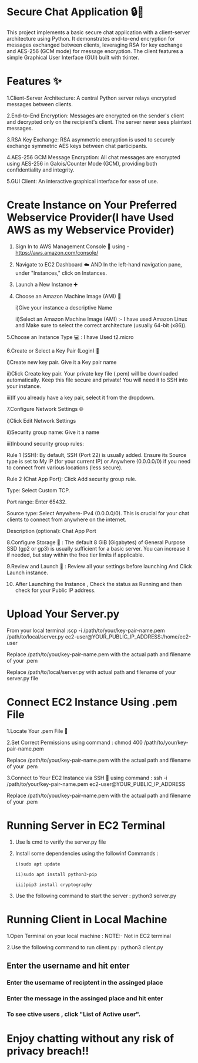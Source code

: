 # Secure Chat Application 🔒💬

This project implements a basic secure chat application with a client-server architecture using Python. It demonstrates end-to-end encryption for messages exchanged between clients, leveraging RSA for key exchange and AES-256 (GCM mode) for message encryption. The client features a simple Graphical User Interface (GUI) built with tkinter.

# Features ✨

   1.Client-Server Architecture: A central Python server relays encrypted messages between clients.

   2.End-to-End Encryption: Messages are encrypted on the sender's client and decrypted only on the recipient's client. The server never sees plaintext messages.

   3.RSA Key Exchange: RSA asymmetric encryption is used to securely exchange symmetric AES keys between chat participants.

   4.AES-256 GCM Message Encryption: All chat messages are encrypted using AES-256 in Galois/Counter Mode (GCM), providing both confidentiality and integrity.

   5.GUI Client: An interactive graphical interface for ease of use.


# Create Instance on Your Preferred Webservice Provider(I have Used AWS as my Webservice Provider)

  1. Sign In to AWS Management Console 🚀 using -  https://aws.amazon.com/console/
    
  2. Navigate to EC2 Dashboard ☁️ AND In the left-hand navigation pane, under "Instances," click on Instances.
    
  3. Launch a New Instance ➕
     
  4. Choose an Amazon Machine Image (AMI) 🐧
     
      i)Give your instance a descriptive Name
     
     ii)Select an Amazon Machine Image (AMI) :- I have used Amazon Linux and Make sure to select the correct architecture (usually 64-bit (x86)).
     
  5.Choose an Instance Type 💻 : I have Used t2.micro
  
  6.Create or Select a Key Pair (Login) 🔑
  
   i)Create new key pair. Give it a Key pair name
        
   ii)Click Create key pair. Your private key file (.pem) will be downloaded automatically. Keep this file secure and            private! You will need it to SSH into               your instance.
       
   iii)If you already have a key pair, select it from the dropdown.
      
  7.Configure Network Settings 🌐
  
   i)Click Edit Network Settings
      
   ii)Security group name: Give it a name
     
   iii)Inbound security group rules:

   Rule 1 (SSH): By default, SSH (Port 22) is usually added. Ensure its Source type is set to My IP (for your current IP) or Anywhere (0.0.0.0/0) if you need to connect from     various locations (less secure).

   Rule 2 (Chat App Port): Click Add security group rule.

   Type: Select Custom TCP.

   Port range: Enter 65432.

   Source type: Select Anywhere-IPv4 (0.0.0.0/0). This is crucial for your chat clients to connect from anywhere on the internet.

   Description (optional): Chat App Port
  
  8.Configure Storage 💾 : The default 8 GiB (Gigabytes) of General Purpose SSD (gp2 or gp3) is usually sufficient for a basic server. You can increase it if needed, but stay     within the free tier limits if applicable.
  
  9.Review and Launch 🚀 : Review all your settings before launching And Click Launch instance.
  
 10. After Launching the Instance , Check the status as Running and then check for your Public IP address.

# Upload Your Server.py

From your local terminal :scp -i /path/to/your/key-pair-name.pem /path/to/local/server.py ec2-user@YOUR_PUBLIC_IP_ADDRESS:/home/ec2-user

   Replace /path/to/your/key-pair-name.pem with the actual path and filename of your .pem
      
   Replace /path/to/local/server.py with actual path and filename of your server.py file

# Connect EC2 Instance Using .pem File

  1.Locate Your .pem File 📂
  
  2.Set Correct Permissions using command : chmod 400 /path/to/your/key-pair-name.pem
  
   Replace /path/to/your/key-pair-name.pem with the actual path and filename of your .pem
      
  3.Connect to Your EC2 Instance via SSH 🚀 using command : ssh -i /path/to/your/key-pair-name.pem ec2-user@YOUR_PUBLIC_IP_ADDRESS
  
   Replace /path/to/your/key-pair-name.pem with the actual path and filename of your .pem

# Running Server in EC2 Terminal

  1. Use ls cmd to verify the server.py file
    
  2. Install some dependencies using the followinf Commands :
     
         i)sudo apt update
     
         ii)sudo apt install python3-pip
     
         iii)pip3 install cryptography
     
  3. Use the following command to start the server : python3 server.py

# Running Client in Local Machine

  1.Open Terminal on your local machine  :  NOTE:- Not in EC2 terminal
  
  2.Use the following command to run client.py : python3 client.py

## Enter the username and hit enter

### Enter the username of reciptent in the assinged place 

### Enter the message in the assinged place and hit enter

### To see ctive users , click "List of Active user".


# Enjoy chatting without any risk of privacy breach!!
